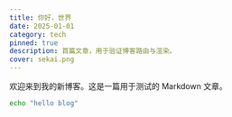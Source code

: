 ```yaml
---
title: 你好，世界
date: 2025-01-01
category: tech
pinned: true
description: 首篇文章，用于验证博客路由与渲染。
cover: sekai.png
---
```


欢迎来到我的新博客。这是一篇用于测试的 Markdown 文章。

```bash
echo "hello blog"
```

